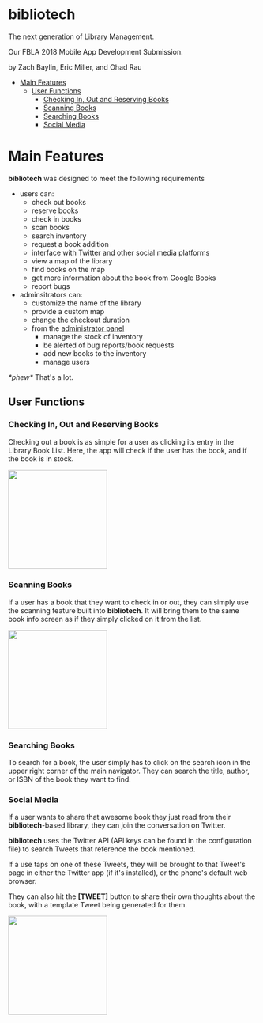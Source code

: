 # bibliotech

The next generation of Library Management.

Our FBLA 2018 Mobile App Development Submission.

by Zach Baylin, Eric Miller, and Ohad Rau

- [Main Features](#main-features)
  - [User Functions](#user-functions)
    - [Checking In, Out and Reserving Books](#checking-in-out-and-reserving-books)
    - [Scanning Books](#scanning-books)
    - [Searching Books](#searching-books)
    - [Social Media](#social-media)
# Main Features

**bibliotech** was designed to meet the following requirements
- users can:
  - check out books
  - reserve books
  - check in books
  - scan books
  - search inventory
  - request a book addition
  - interface with Twitter and other social media platforms
  - view a map of the library
  - find books on the map
  - get more information about the book from Google Books
  - report bugs
- adminsitrators can:
  - customize the name of the library
  - provide a custom map
  - change the checkout duration
  - from the [administrator panel](https://github.com/OhadRau/FBLA-Library-server)
    - manage the stock of inventory
    - be alerted of bug reports/book requests
    - add new books to the inventory
    - manage users

*\*phew\** That's a lot.

## User Functions
### Checking In, Out and Reserving Books
Checking out a book is as simple for a user as clicking its entry in the Library Book List. Here, the app will check if the user has the book, and if the book is in stock.

<img src="/demo/check_out.gif?raw=true" width="200px">


### Scanning Books
If a user has a book that they want to check in or out, they can simply use the scanning feature built into **bibliotech**. It will bring them to the same book info screen as if they simply clicked on it from the list.

<img src="/demo/scanning.gif?raw=true" width="200px">

### Searching Books
To search for a book, the user simply has to click on the search icon in the upper right corner of the main navigator. They can search the title, author, or ISBN of the book they want to find.

### Social Media
If a user wants to share that awesome book they just read from their **bibliotech**-based library, they can join the conversation on Twitter.


**bibliotech** uses the Twitter API (API keys can be found in the configuration file) to search Tweets that reference the book mentioned.


If a use taps on one of these Tweets, they will be brought to that Tweet's page in either the Twitter app (if it's installed), or the phone's default web browser.


They can also hit the **[TWEET]** button to share their own thoughts about the book, with a template Tweet being generated for them.


<img src="/demo/twitter.gif?raw=true" width="200px">
